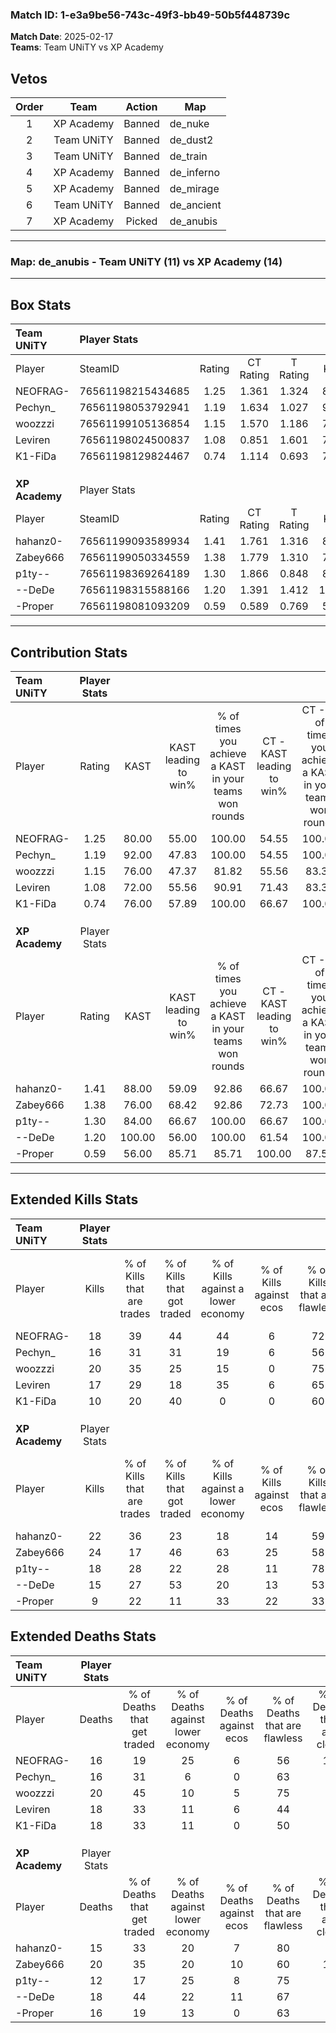 ### Match ID: 1-e3a9be56-743c-49f3-bb49-50b5f448739c  
**Match Date**: 2025-02-17  
**Teams**: Team UNiTY vs XP Academy  

## Vetos  

| Order | Team | Action | Map |
| :---: | :--: | :----: | --- |
| 1 | XP Academy | Banned | de_nuke |
| 2 | Team UNiTY | Banned | de_dust2 |
| 3 | Team UNiTY | Banned | de_train |
| 4 | XP Academy | Banned | de_inferno |
| 5 | XP Academy | Banned | de_mirage |
| 6 | Team UNiTY | Banned | de_ancient |
| 7 | XP Academy | Picked | de_anubis |

---  

### **Map**: de_anubis - Team UNiTY (11) vs XP Academy (14)  
---  

## Box Stats  

| **Team UNiTY** | Player Stats      |        |           |          |        |       |       |         |        |      |     |
| :- | :- | :-: | :-: | :-: | :-: | :-: | :-: | :-: | :-: | :-: | :-: |
| Player         | SteamID           | Rating | CT Rating | T Rating |  KAST  |  ADR  | Kills | Assists | Deaths | K/D  | HS% |
| NEOFRAG-       | 76561198215434685 |  1.25  |   1.361   |  1.324   | 80.00  | 91.1  |  18   |    8    |   16   | 1.13 | 50  |
| Pechyn_        | 76561198053792941 |  1.19  |   1.634   |  1.027   | 92.00  | 68.6  |  16   |    6    |   16   | 1.00 | 50  |
| woozzzi        | 76561199105136854 |  1.15  |   1.570   |  1.186   | 76.00  | 78.7  |  20   |    4    |   20   | 1.00 | 30  |
| Leviren        | 76561198024500837 |  1.08  |   0.851   |  1.601   | 72.00  | 79.9  |  17   |    8    |   18   | 0.94 | 41  |
| K1-FiDa        | 76561198129824467 |  0.74  |   1.114   |  0.693   | 76.00  | 47.3  |  10   |    3    |   18   | 0.56 | 50  |
|                |                   |        |           |          |        |       |       |         |        |      |     |
|                |                   |        |           |          |        |       |       |         |        |      |     |
|                |                   |        |           |          |        |       |       |         |        |      |     |
| **XP Academy** | Player Stats      |        |           |          |        |       |       |         |        |      |     |
| Player         | SteamID           | Rating | CT Rating | T Rating |  KAST  |  ADR  | Kills | Assists | Deaths | K/D  | HS% |
| hahanz0-       | 76561199093589934 |  1.41  |   1.761   |  1.316   | 88.00  | 81.7  |  22   |    2    |   15   | 1.47 | 59  |
| Zabey666       | 76561199050334559 |  1.38  |   1.779   |  1.310   | 76.00  | 102.7 |  24   |    7    |   20   | 1.20 | 45  |
| p1ty--         | 76561198369264189 |  1.30  |   1.866   |  0.848   | 84.00  | 74.5  |  18   |    4    |   12   | 1.50 | 27  |
| --DeDe         | 76561198315588166 |  1.20  |   1.391   |  1.412   | 100.00 | 75.2  |  15   |    9    |   18   | 0.83 | 60  |
| -Proper        | 76561198081093209 |  0.59  |   0.589   |  0.769   | 56.00  | 40.5  |   9   |    4    |   16   | 0.56 | 66  |
---  

## Contribution Stats  

| **Team UNiTY** | Player Stats |        |                      |                                                        |                           |                                                             |                          |                                                            |
| :- | :-: | :-: | :-: | :-: | :-: | :-: | :-: | :-: |
| Player         |    Rating    |  KAST  | KAST leading to win% | % of times you achieve a KAST in your teams won rounds | CT - KAST leading to win% | CT - % of times you achieve a KAST in your teams won rounds | T - KAST leading to win% | T - % of times you achieve a KAST in your teams won rounds |
| NEOFRAG-       |     1.25     | 80.00  |        55.00         |                         100.00                         |           54.55           |                           100.00                            |          55.56           |                           100.00                           |
| Pechyn_        |     1.19     | 92.00  |        47.83         |                         100.00                         |           54.55           |                           100.00                            |          41.67           |                           100.00                           |
| woozzzi        |     1.15     | 76.00  |        47.37         |                         81.82                          |           55.56           |                            83.33                            |          40.00           |                           80.00                            |
| Leviren        |     1.08     | 72.00  |        55.56         |                         90.91                          |           71.43           |                            83.33                            |          45.45           |                           100.00                           |
| K1-FiDa        |     0.74     | 76.00  |        57.89         |                         100.00                         |           66.67           |                           100.00                            |          50.00           |                           100.00                           |
|                |              |        |                      |                                                        |                           |                                                             |                          |                                                            |
|                |              |        |                      |                                                        |                           |                                                             |                          |                                                            |
|                |              |        |                      |                                                        |                           |                                                             |                          |                                                            |
| **XP Academy** | Player Stats |        |                      |                                                        |                           |                                                             |                          |                                                            |
| Player         |    Rating    |  KAST  | KAST leading to win% | % of times you achieve a KAST in your teams won rounds | CT - KAST leading to win% | CT - % of times you achieve a KAST in your teams won rounds | T - KAST leading to win% | T - % of times you achieve a KAST in your teams won rounds |
| hahanz0-       |     1.41     | 88.00  |        59.09         |                         92.86                          |           66.67           |                           100.00                            |          50.00           |                           83.33                            |
| Zabey666       |     1.38     | 76.00  |        68.42         |                         92.86                          |           72.73           |                           100.00                            |          62.50           |                           83.33                            |
| p1ty--         |     1.30     | 84.00  |        66.67         |                         100.00                         |           66.67           |                           100.00                            |          66.67           |                           100.00                           |
| --DeDe         |     1.20     | 100.00 |        56.00         |                         100.00                         |           61.54           |                           100.00                            |          50.00           |                           100.00                           |
| -Proper        |     0.59     | 56.00  |        85.71         |                         85.71                          |          100.00           |                            87.50                            |          71.43           |                           83.33                            |
---  

## Extended Kills Stats  

| **Team UNiTY** | Player Stats |                            |                            |                                    |                         |                              |                                 |                                       |                    |           |
| :- | :-: | :-: | :-: | :-: | :-: | :-: | :-: | :-: | :-: | :-: |
| Player         |    Kills     | % of Kills that are trades | % of Kills that got traded | % of Kills against a lower economy | % of Kills against ecos | % of Kills that are flawless | % of Kills that are close duels | % of Kills that are assisted by flash | Pistol Round Kills | AWP Kills |
| NEOFRAG-       |      18      |             39             |             44             |                 44                 |            6            |              72              |               11                |                   6                   |         0          |     2     |
| Pechyn_        |      16      |             31             |             31             |                 19                 |            6            |              56              |                0                |                   6                   |         0          |     2     |
| woozzzi        |      20      |             35             |             25             |                 15                 |            0            |              75              |               10                |                   0                   |         9          |     1     |
| Leviren        |      17      |             29             |             18             |                 35                 |            6            |              65              |                0                |                  12                   |         0          |     1     |
| K1-FiDa        |      10      |             20             |             40             |                 0                  |            0            |              60              |                0                |                   0                   |         0          |     1     |
|                |              |                            |                            |                                    |                         |                              |                                 |                                       |                    |           |
|                |              |                            |                            |                                    |                         |                              |                                 |                                       |                    |           |
|                |              |                            |                            |                                    |                         |                              |                                 |                                       |                    |           |
| **XP Academy** | Player Stats |                            |                            |                                    |                         |                              |                                 |                                       |                    |           |
| Player         |    Kills     | % of Kills that are trades | % of Kills that got traded | % of Kills against a lower economy | % of Kills against ecos | % of Kills that are flawless | % of Kills that are close duels | % of Kills that are assisted by flash | Pistol Round Kills | AWP Kills |
| hahanz0-       |      22      |             36             |             23             |                 18                 |           14            |              59              |                9                |                   5                   |         0          |     1     |
| Zabey666       |      24      |             17             |             46             |                 63                 |           25            |              58              |                4                |                   0                   |         0          |     0     |
| p1ty--         |      18      |             28             |             22             |                 28                 |           11            |              78              |               11                |                  11                   |         11         |     1     |
| --DeDe         |      15      |             27             |             53             |                 20                 |           13            |              53              |                7                |                   7                   |         0          |     2     |
| -Proper        |      9       |             22             |             11             |                 33                 |           22            |              33              |               11                |                  11                   |         0          |     1     |
## Extended Deaths Stats  

| **Team UNiTY** | Player Stats |                             |                                   |                          |                               |                            |                           |               |
| :- | :-: | :-: | :-: | :-: | :-: | :-: | :-: | :-: |
| Player         |    Deaths    | % of Deaths that get traded | % of Deaths against lower economy | % of Deaths against ecos | % of Deaths that are flawless | % of Deaths that are close | % of Deaths while blinded | Deaths to AWP |
| NEOFRAG-       |      16      |             19              |                25                 |            6             |              56               |             19             |             6             |       2       |
| Pechyn_        |      16      |             31              |                 6                 |            0             |              63               |             6              |             6             |       2       |
| woozzzi        |      20      |             45              |                10                 |            5             |              75               |             5              |             5             |       3       |
| Leviren        |      18      |             33              |                11                 |            6             |              44               |             6              |             6             |       1       |
| K1-FiDa        |      18      |             33              |                11                 |            0             |              50               |             6              |             6             |       3       |
|                |              |                             |                                   |                          |                               |                            |                           |               |
|                |              |                             |                                   |                          |                               |                            |                           |               |
|                |              |                             |                                   |                          |                               |                            |                           |               |
| **XP Academy** | Player Stats |                             |                                   |                          |                               |                            |                           |               |
| Player         |    Deaths    | % of Deaths that get traded | % of Deaths against lower economy | % of Deaths against ecos | % of Deaths that are flawless | % of Deaths that are close | % of Deaths while blinded | Deaths to AWP |
| hahanz0-       |      15      |             33              |                20                 |            7             |              80               |             0              |             0             |       1       |
| Zabey666       |      20      |             35              |                20                 |            10            |              60               |             10             |             0             |       2       |
| p1ty--         |      12      |             17              |                25                 |            8             |              75               |             0              |             0             |       2       |
| --DeDe         |      18      |             44              |                22                 |            11            |              67               |             6              |            11             |       1       |
| -Proper        |      16      |             19              |                13                 |            0             |              63               |             6              |            13             |       3       |
